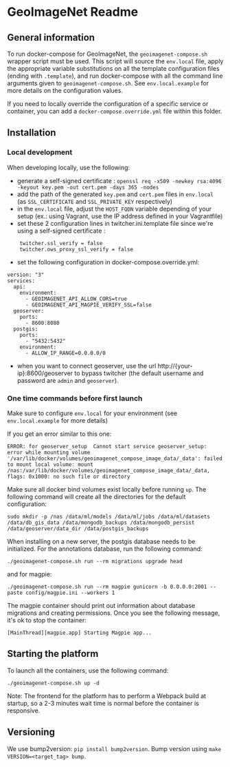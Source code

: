 # GeoImageNet Readme

## General information

To run docker-compose for GeoImageNet, the `geoimagenet-compose.sh` wrapper script must be used.
This script will source the `env.local` file, apply the appropriate variable substitutions on all the template configuration files (ending with `.template`), and run docker-compose with all the command line arguments given to `geoimagenet-compose.sh`. See `env.local.example` for more details on the configuration values.

If you need to locally override the configuration of a specific service or container, you can add a `docker-compose.override.yml` file within this folder.


## Installation

### Local development

When developing locally, use the following:

- generate a self-signed certificate : `openssl req -x509 -newkey rsa:4096 -keyout key.pem -out cert.pem -days 365 -nodes`
- add the path of the generated `key.pem` and `cert.pem` files in `env.local` (as `SSL_CERTIFICATE` and `SSL_PRIVATE_KEY` respectively)
- in the `env.local` file, adjust the `HOST_FQDN` variable depending of your setup (ex.: using Vagrant, use the IP address defined in your Vagrantfile)
- set these 2 configuration lines in twitcher.ini.template file since we're using a self-signed certificate :
```
    twitcher.ssl_verify = false
    twitcher.ows_proxy_ssl_verify = false
```
- set the following configuration in docker-compose.override.yml:

```
version: "3"
services:
  api:
    environment:
      - GEOIMAGENET_API_ALLOW_CORS=true
      - GEOIMAGENET_API_MAGPIE_VERIFY_SSL=false
  geoserver:
    ports:
      - 8600:8080
  postgis:
    ports:
      - "5432:5432"
    environment:
      - ALLOW_IP_RANGE=0.0.0.0/0
```

- when you want to connect geoserver, use the url http://{your-ip}:8600/geoserver to bypass twitcher (the default username and password are `admin` and `geoserver`).


### One time commands before first launch

Make sure to configure `env.local` for your environment (see `env.local.example` for more details)

If you get an error similar to this one: 

```
ERROR: for geoserver_setup  Cannot start service geoserver_setup: error while mounting volume '/var/lib/docker/volumes/geoimagenet_compose_image_data/_data': failed to mount local volume: mount /nas:/var/lib/docker/volumes/geoimagenet_compose_image_data/_data, flags: 0x1000: no such file or directory
```

Make sure all docker bind volumes exist locally before running `up`. The following command will create all the directories for the default configuration:

```
sudo mkdir -p /nas /data/ml/models /data/ml/jobs /data/ml/datasets /data/db_gis_data /data/mongodb_backups /data/mongodb_persist /data/geoserver/data_dir /data/postgis_backups
```

When installing on a new server, the postgis database needs to be initialized.
For the annotations database, run the following command:

```
./geoimagenet-compose.sh run --rm migrations upgrade head
```

and for magpie:

```
./geoimagenet-compose.sh run --rm magpie gunicorn -b 0.0.0.0:2001 --paste config/magpie.ini --workers 1
```

The magpie container should print out information about database migrations and creating permissions.
Once you see the following message, it's ok to stop the container: 

```
[MainThread][magpie.app] Starting Magpie app...
```


## Starting the platform

To launch all the containers, use the following command:

```
./geoimagenet-compose.sh up -d
```

Note: The frontend for the platform has to perform a Webpack build at startup, so a 2-3 minutes wait time is normal before the container is responsive.

## Versioning

We use bump2version: `pip install bump2version`. Bump version using `make VERSION=<target_tag> bump`.

